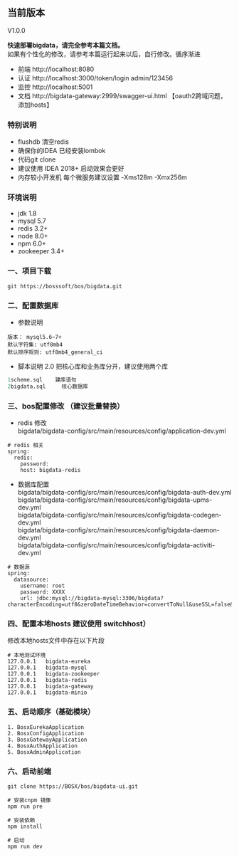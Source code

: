 ## 当前版本
V1.0.0

**快速部署bigdata，请完全参考本篇文档。**  
如果有个性化的修改，请参考本篇运行起来以后，自行修改。循序渐进
- 前端 http://localhost:8080
- 认证 http://localhost:3000/token/login  admin/123456
- 监控 http://localhost:5001
- 文档 http://bigdata-gateway:2999/swagger-ui.html 【oauth2跨域问题，添加hosts】

### 特别说明
- flushdb 清空redis 
- 确保你的IDEA 已经安装lombok
- 代码git clone 
- 建议使用 IDEA 2018+ 启动效果会更好
- 内存较小开发机 每个微服务建议设置  -Xms128m -Xmx256m

### 环境说明
- jdk 1.8
- mysql 5.7
- redis 3.2+
- node 8.0+
- npm 6.0+
- zookeeper 3.4+


### 一、项目下载

```
git https://bosssoft/bos/bigdata.git
```

### 二、配置数据库
- 参数说明
```
版本： mysql5.6~7+
默认字符集: utf8mb4
默认排序规则: utf8mb4_general_ci
```

- 脚本说明
2.0 把核心库和业务库分开，建议使用两个库

```sql
1scheme.sql    建库语句
2bigdata.sql     核心数据库
```


### 三、bos配置修改   （建议批量替换）

- redis 修改  
bigdata/bigdata-config/src/main/resources/config/application-dev.yml

```
# redis 相关
spring:
  redis:
    password:
    host: bigdata-redis
```
- 数据库配置  
bigdata/bigdata-config/src/main/resources/config/bigdata-auth-dev.yml  
bigdata/bigdata-config/src/main/resources/config/bigdata-upms-dev.yml  
bigdata/bigdata-config/src/main/resources/config/bigdata-codegen-dev.yml  
bigdata/bigdata-config/src/main/resources/config/bigdata-daemon-dev.yml  
bigdata/bigdata-config/src/main/resources/config/bigdata-activiti-dev.yml

```
# 数据源
spring:
  datasource:
    username: root
    password: XXXX
    url: jdbc:mysql://bigdata-mysql:3306/bigdata?characterEncoding=utf8&zeroDateTimeBehavior=convertToNull&useSSL=false&useJDBCCompliantTimezoneShift=true&useLegacyDatetimeCode=false&serverTimezone=Asia/Shanghai
```

### 四、配置本地hosts 建议使用 switchhost）

修改本地hosts文件中存在以下片段


```
# 本地测试环境
127.0.0.1	bigdata-eureka
127.0.0.1   bigdata-mysql
127.0.0.1	bigdata-zookeeper
127.0.0.1	bigdata-redis
127.0.0.1	bigdata-gateway
127.0.0.1	bigdata-minio
```
### 五、启动顺序（基础模块）
```text
1. BosxEurekaApplication   
2. BosxConfigApplication  
3. BosxGatewayApplication  
4. BosxAuthApplication 
5. BosxAdminApplication  
```

### 六、启动前端

```
git clone https://BOSX/bos/bigdata-ui.git

# 安装cnpm 镜像
npm run pre

# 安装依赖
npm install

# 启动
npm run dev
```



